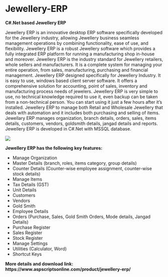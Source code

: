 # Jewellery-ERP
<b>C#.Net based Jewellery ERP</b>

Jewellery ERP is an innovative desktop ERP software specifically developed for the Jewellery industry, allowing Jewellery business seamless management operations by combining functionality, ease of use, and flexibility. Jewellery ERP is a robust Jewellery software which provides a fully integrated ERP platform for running a manufacturing shop in-house and moreover. Jewellery ERP is the industry standard for Jewellery retailers, whole sellers and manufacturers. It is a complete system for managing your entire operation, from sales, manufacturing, purchasing and financial management. Jewellery ERP designed specifically for Jewellery Industry. It is easy to use, windows based client server software. It offers a comprehensive solution for accounting, point of sales, inventory and manufacturing process needs of jewelers. Jewellery ERP is very simple to use, no technical knowledge required to use it, even backup can be taken from a non-technical person. You can start using it just a few hours after it’s installed. Jewellery ERP to manage both Retail and Wholesale Jewellery that deals with automation and it includes both purchasing and selling of items. Jewellary ERP manages organization, branch details, orders, sales, items details, customers, vendors, goldsmith details, jangad details and reports. Jewellery ERP is developed in C#.Net with MSSQL database.

<img src="https://www.aspscriptsonline.com/wp-content/uploads/2016/06/jewellery-erp-1-1.png">

<b>Jewellery ERP has the following key features:</b>

<ul>
<li>Manage Organization</li>
<li>Master Details (branch, roles, items category, group details)</li>
<li>Counter Details (Counter-wise employee assignment, counter-wise stock details)</li>
<li>Manage Items</li>
<li>Tax Details (GST)</li>
<li>Unit Details</li>
<li>Customers</li>
<li>Vendors</li>
<li>Gold Smith</li>
<li>Employee Details</li>
<li>Orders (Purchase, Sales, Gold Smith Orders, Mode details, Jangad Details)</li>
<li>Purchase Register</li>
<li>Sales Register</li>
<li>Stock Register</li>
<li>Manage Settings</li>
<li>Utilities (Calculator, Word)</li>
<li>Shortcut Keys</li>
</ul>
<b>More details and download link:</b><br>
<b>https://www.aspscriptsonline.com/product/jewellery-erp/</b>
